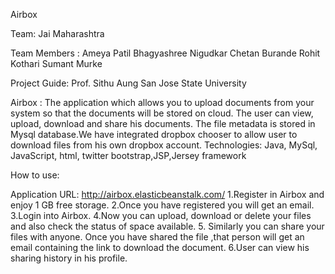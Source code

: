 Airbox

Team: Jai Maharashtra

Team Members :
Ameya Patil
Bhagyashree Nigudkar
Chetan Burande
Rohit Kothari
Sumant Murke

Project Guide: Prof. Sithu Aung
San Jose State University

Airbox :
The application which allows you to upload documents  from your system so that the documents will be stored on cloud. The user can view, upload, download and share his documents. The file metadata is stored in Mysql database.We have integrated dropbox chooser to allow user to download files from his own dropbox account.
Technologies:
Java, MySql, JavaScript, html, twitter bootstrap,JSP,Jersey framework

How to use:

Application URL: http://airbox.elasticbeanstalk.com/
1.Register in Airbox and enjoy 1 GB free storage.
2.Once you have registered you will get an email.
3.Login into Airbox.
4.Now you can upload, download or delete your files and also check the status of space available.
5. Similarly you can share your files with anyone. Once you have shared the file ,that person will get an email containing the link to download the document.
6.User can view his sharing history in his profile.

